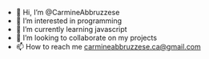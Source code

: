 - 👋 Hi, I’m @CarmineAbbruzzese
- 👀 I’m interested in programming
- 🌱 I’m currently learning javascript
- 💞️ I’m looking to collaborate on my projects
- 📫 How to reach me carmineabbruzzese.ca@gmail.com

<!---
CarmineAbbruzzese/CarmineAbbruzzese is a ✨ special ✨ repository because its `README.md` (this file) appears on your GitHub profile.
You can click the Preview link to take a look at your changes.
--->
